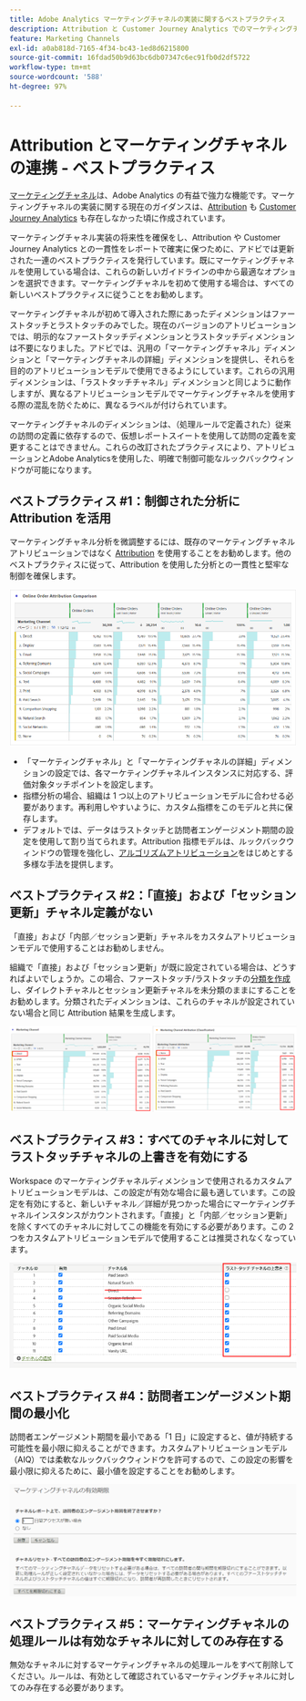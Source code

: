 ```yaml
---
title: Adobe Analytics マーケティングチャネルの実装に関するベストプラクティス
description: Attribution と Customer Journey Analytics でのマーケティングチャネルの使用に関するベストプラクティスの更新
feature: Marketing Channels
exl-id: a0ab818d-7165-4f34-bc43-1ed8d6215800
source-git-commit: 16fdad50b9d63bc6db07347c6ec91fb0d2df5722
workflow-type: tm+mt
source-wordcount: '588'
ht-degree: 97%

---
```


# Attribution とマーケティングチャネルの連携 - ベストプラクティス

[マーケティングチャネル](/help/components/c-marketing-channels/c-getting-started-mchannel.md)は、Adobe Analytics の有益で強力な機能です。マーケティングチャネルの実装に関する現在のガイダンスは、[Attribution](/help/analyze/analysis-workspace/attribution/overview.md) も [Customer Journey Analytics](https://experienceleague.adobe.com/docs/analytics-platform/using/cja-usecases/marketing-channels.html?lang=ja#cja-usecases) も存在しなかった頃に作成されています。

マーケティングチャネル実装の将来性を確保をし、Attribution や Customer Journey Analytics との一貫性をレポートで確実に保つために、アドビでは更新された一連のベストプラクティスを発行しています。既にマーケティングチャネルを使用している場合は、これらの新しいガイドラインの中から最適なオプションを選択できます。マーケティングチャネルを初めて使用する場合は、すべての新しいベストプラクティスに従うことをお勧めします。

マーケティングチャネルが初めて導入された際にあったディメンションはファーストタッチとラストタッチのみでした。現在のバージョンのアトリビューションでは、明示的なファーストタッチディメンションとラストタッチディメンションは不要になりました。アドビでは、汎用の「マーケティングチャネル」ディメンションと「マーケティングチャネルの詳細」ディメンションを提供し、それらを目的のアトリビューションモデルで使用できるようにしています。これらの汎用ディメンションは、「ラストタッチチャネル」ディメンションと同じように動作しますが、異なるアトリビューションモデルでマーケティングチャネルを使用する際の混乱を防ぐために、異なるラベルが付けられています。

マーケティングチャネルのディメンションは、（処理ルールで定義された）従来の訪問の定義に依存するので、仮想レポートスイートを使用して訪問の定義を変更することはできません。これらの改訂されたプラクティスにより、アトリビューションとAdobe Analyticsを使用した、明確で制御可能なルックバックウィンドウが可能になります。

## ベストプラクティス #1：制御された分析に Attribution を活用

マーケティングチャネル分析を微調整するには、既存のマーケティングチャネルアトリビューションではなく [Attribution](/help/analyze/analysis-workspace/attribution/overview.md) を使用することをお勧めします。他のベストプラクティスに従って、Attribution を使用した分析との一貫性と堅牢な制御を確保します。

![](assets/attribution.png)

* 「マーケティングチャネル」と「マーケティングチャネルの詳細」ディメンションの設定では、各マーケティングチャネルインスタンスに対応する、評価対象タッチポイントを設定します。
* 指標分析の場合、組織は 1 つ以上のアトリビューションモデルに合わせる必要があります。再利用しやすいように、カスタム指標をこのモデルと共に保存します。
* デフォルトでは、データはラストタッチと訪問者エンゲージメント期間の設定を使用して割り当てられます。Attribution 指標モデルは、ルックバックウィンドウの管理を強化し、[アルゴリズムアトリビューション](https://experienceleague.adobe.com/docs/analytics/analyze/analysis-workspace/attribution/algorithmic.html?lang=ja#analysis-workspace)をはじめとする多様な手法を提供します。

## ベストプラクティス #2：「直接」および「セッション更新」チャネル定義がない

「直接」および「内部／セッション更新」チャネルをカスタムアトリビューションモデルで使用することはお勧めしません。

組織で「直接」および「セッション更新」が既に設定されている場合は、どうすればよいでしょうか。この場合、ファーストタッチ/ラストタッチの[分類を作成](/help/admin/admin/c-manage-report-suites/c-edit-report-suites/marketing-channels/classifications-mchannel.md)し、ダイレクトチャネルとセッション更新チャネルを未分類のままにすることをお勧めします。分類されたディメンションは、これらのチャネルが設定されていない場合と同じ Attribution 結果を生成します。

![](assets/direct-session-refresh.png)

## ベストプラクティス #3：すべてのチャネルに対してラストタッチチャネルの上書きを有効にする

Workspace のマーケティングチャネルディメンションで使用されるカスタムアトリビューションモデルは、この設定が有効な場合に最も適しています。この設定を有効にすると、新しいチャネル／詳細が見つかった場合にマーケティングチャネルインスタンスがカウントされます。「直接」と「内部／セッション更新」を除くすべてのチャネルに対してこの機能を有効にする必要があります。この 2 つをカスタムアトリビューションモデルで使用することは推奨されなくなっています。

![](assets/override.png)

## ベストプラクティス #4：訪問者エンゲージメント期間の最小化

訪問者エンゲージメント期間を最小である「1 日」に設定すると、値が持続する可能性を最小限に抑えることができます。カスタムアトリビューションモデル（AIQ）では柔軟なルックバックウィンドウを許可するので、この設定の影響を最小限に抑えるために、最小値を設定することをお勧めします。

![](assets/expiration.png)

## ベストプラクティス #5：マーケティングチャネルの処理ルールは有効なチャネルに対してのみ存在する

無効なチャネルに対するマーケティングチャネルの処理ルールをすべて削除してください。ルールは、有効として確認されているマーケティングチャネルに対してのみ存在する必要があります。
